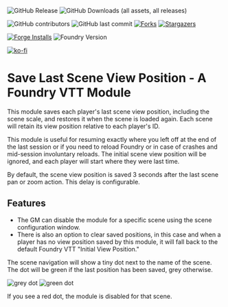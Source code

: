![GitHub Release][release-shield] ![GitHub Downloads (all assets, all releases)][download-shield]

![GitHub contributors][contributor-shield] ![GitHub last commit][last-commit-shield] [![Forks][forks-shield]][forks-url] [![Stargazers][stars-shield]][stars-url]

[![Forge Installs][forge-installs]][forge-link] ![Foundry Version](https://img.shields.io/endpoint?label=Foundry%20VTT%20versions:&url=https://foundryshields.com/version?url=https://raw.githubusercontent.com/misthero/last-scene-view/main/module.json)

[![ko-fi](https://img.shields.io/badge/ko--fi-Support%20Me-red?style=flat-square&logo=ko-fi)](https://ko-fi.com/misthero)

# Save Last Scene View Position - A Foundry VTT Module

This module saves each player's last scene view position, including the scene scale, and restores it when the scene is loaded again. Each scene will retain its view position relative to each player's ID.

This module is useful for resuming exactly where you left off at the end of the last session or if you need to reload Foundry or in case of crashes and mid-session involuntary reloads. The initial scene view position will be ignored, and each player will start where they were last time.

By default, the scene view position is saved 3 seconds after the last scene pan or zoom action. This delay is configurable.

## Features
- The GM can disable the module for a specific scene using the scene configuration window. 
- There is also an option to clear saved positions, in this case and when a player has no view position saved by this module, it will fall back to the default Foundry VTT "Initial View Position."

The scene navigation will show a tiny dot next to the name of the scene. The dot will be green if the last position has been saved, grey otherwise. 

![grey dot](https://i.postimg.cc/0ykYn7QB/screenshot-222.png)  ![green dot](https://i.postimg.cc/tJGPxxwD/screenshot-222.png)

If you see a red dot, the module is disabled for that scene.


[download-shield]: https://img.shields.io/github/downloads/misthero/last-scene-view/total?label=Latest%20Downloads
[release-shield]: https://img.shields.io/github/v/release/misthero/last-scene-view
[contributor-shield]: https://img.shields.io/github/contributors/misthero/last-scene-view?label=Contributors
[last-commit-shield]: https://img.shields.io/github/last-commit/misthero/last-scene-view?label=Last%20Commit
[forks-shield]: https://img.shields.io/github/forks/misthero/last-scene-view.svg?style=flat-round
[forks-url]: https://github.com/forks/misthero/last-scene-view/network/members
[stars-shield]: https://img.shields.io/github/stars/misthero/last-scene-view.svg?style=flat-round
[stars-url]: https://github.com/misthero/last-scene-view/stargazers
[forge-installs]: https://img.shields.io/badge/dynamic/json?label=Forge%20Installs&query=package.installs&suffix=%25&url=https://forge-vtt.com/api/bazaar/package/last-scene-view&colorB=blueviolet
[forge-link]: https://forge-vtt.com/bazaar#package=last-scene-view

[issues]: https://github.com/misthero/last-scene-views/issues






